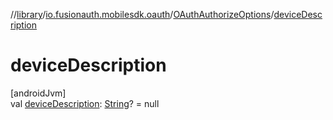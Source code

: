 //[library](../../../index.md)/[io.fusionauth.mobilesdk.oauth](../index.md)/[OAuthAuthorizeOptions](index.md)/[deviceDescription](device-description.md)

# deviceDescription

[androidJvm]\
val [deviceDescription](device-description.md): [String](https://kotlinlang.org/api/core/kotlin-stdlib/kotlin/-string/index.html)? = null